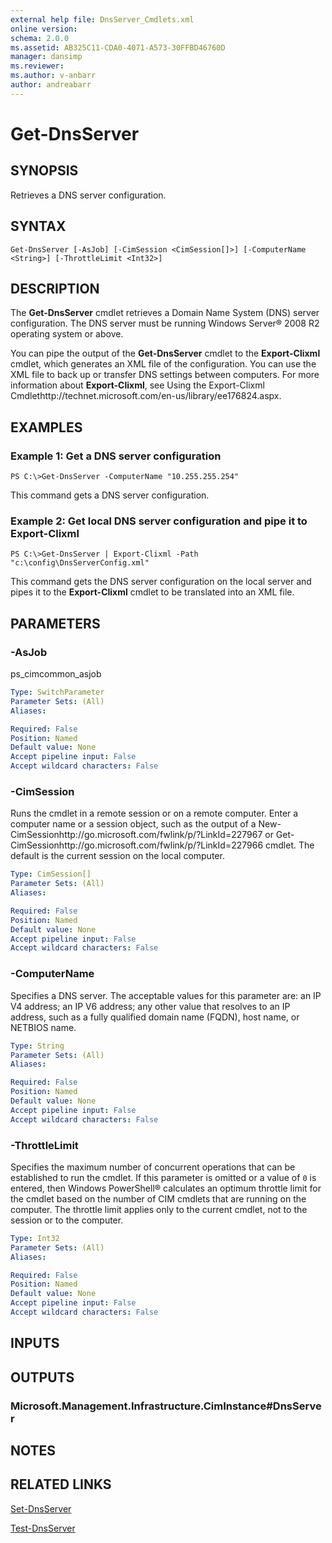 ```yaml
---
external help file: DnsServer_Cmdlets.xml
online version: 
schema: 2.0.0
ms.assetid: AB325C11-CDA0-4071-A573-30FFBD46760D
manager: dansimp
ms.reviewer:
ms.author: v-anbarr
author: andreabarr
---
```


# Get-DnsServer

## SYNOPSIS
Retrieves a DNS server configuration.

## SYNTAX

```
Get-DnsServer [-AsJob] [-CimSession <CimSession[]>] [-ComputerName <String>] [-ThrottleLimit <Int32>]
```

## DESCRIPTION
The **Get-DnsServer** cmdlet retrieves a Domain Name System (DNS) server configuration.
The DNS server must be running Windows Server® 2008 R2 operating system or above.

You can pipe the output of the **Get-DnsServer** cmdlet to the **Export-Clixml** cmdlet, which generates an XML file of the configuration.
You can use the XML file to back up or transfer DNS settings between computers.
For more information about **Export-Clixml**, see Using the Export-Clixml Cmdlethttp://technet.microsoft.com/en-us/library/ee176824.aspx.

## EXAMPLES

### Example 1: Get a DNS server configuration
```
PS C:\>Get-DnsServer -ComputerName "10.255.255.254"
```

This command gets a DNS server configuration.

### Example 2: Get local DNS server configuration and pipe it to Export-Clixml
```
PS C:\>Get-DnsServer | Export-Clixml -Path "c:\config\DnsServerConfig.xml"
```

This command gets the DNS server configuration on the local server and pipes it to the **Export-Clixml** cmdlet to be translated into an XML file.

## PARAMETERS

### -AsJob
ps_cimcommon_asjob

```yaml
Type: SwitchParameter
Parameter Sets: (All)
Aliases: 

Required: False
Position: Named
Default value: None
Accept pipeline input: False
Accept wildcard characters: False
```

### -CimSession
Runs the cmdlet in a remote session or on a remote computer.
Enter a computer name or a session object, such as the output of a New-CimSessionhttp://go.microsoft.com/fwlink/p/?LinkId=227967 or Get-CimSessionhttp://go.microsoft.com/fwlink/p/?LinkId=227966 cmdlet.
The default is the current session on the local computer.

```yaml
Type: CimSession[]
Parameter Sets: (All)
Aliases: 

Required: False
Position: Named
Default value: None
Accept pipeline input: False
Accept wildcard characters: False
```

### -ComputerName
Specifies a DNS server. 
The acceptable values for this parameter are: an IP V4 address; an IP V6 address; any other value that resolves to an IP address, such as a fully qualified domain name (FQDN), host name, or NETBIOS name.

```yaml
Type: String
Parameter Sets: (All)
Aliases: 

Required: False
Position: Named
Default value: None
Accept pipeline input: False
Accept wildcard characters: False
```

### -ThrottleLimit
Specifies the maximum number of concurrent operations that can be established to run the cmdlet.
If this parameter is omitted or a value of `0` is entered, then Windows PowerShell® calculates an optimum throttle limit for the cmdlet based on the number of CIM cmdlets that are running on the computer.
The throttle limit applies only to the current cmdlet, not to the session or to the computer.

```yaml
Type: Int32
Parameter Sets: (All)
Aliases: 

Required: False
Position: Named
Default value: None
Accept pipeline input: False
Accept wildcard characters: False
```

## INPUTS

## OUTPUTS

### Microsoft.Management.Infrastructure.CimInstance#DnsServer

## NOTES

## RELATED LINKS

[Set-DnsServer](./Set-DnsServer.md)

[Test-DnsServer](./Test-DnsServer.md)

